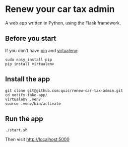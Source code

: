 # Renew your car tax admin

A web app written in Python, using the Flask framework.

## Before you start

If you don’t have [pip](https://pip.pypa.io/)
and [virtualenv](https://virtualenv.pypa.io/):
```shell
sudo easy_install pip
pip install virtualenv
```

## Install the app
```shell
git clone git@github.com:quis/renew-car-tax-admin.git
cd notify-fake-app/
virtualenv .venv
source .venv/bin/activate
```

## Run the app

```shell
./start.sh
```

Then visit [http://localhost:5000](http://localhost:5000)
